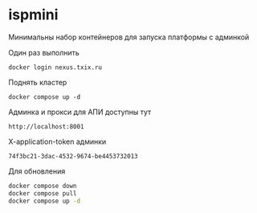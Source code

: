 # ispmini

Минимальны набор контейнеров для запуска платформы с админкой

Один раз выполнить
```
docker login nexus.txix.ru
```

Поднять кластер
```
docker compose up -d
```

Админка и прокси для АПИ доступны тут
```
http://localhost:8001
```

X-application-token админки
```
74f3bc21-3dac-4532-9674-be4453732013
```

Для обновления
```bash
docker compose down
docker compose pull
docker compose up -d
```